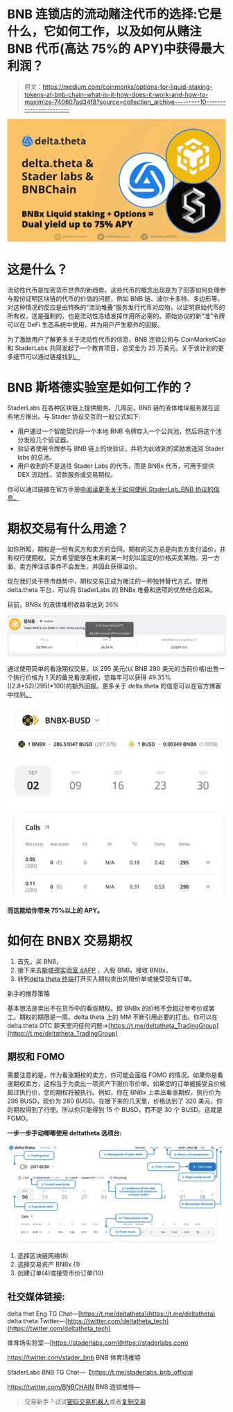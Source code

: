 # BNB 连锁店的流动赌注代币的选择:它是什么，它如何工作，以及如何从赌注 BNB 代币(高达 75%的 APY)中获得最大利润？

> 原文：<https://medium.com/coinmonks/options-for-liquid-staking-tokens-at-bnb-chain-what-is-it-how-does-it-work-and-how-to-maximize-740607ad34f8?source=collection_archive---------10----------------------->

![](img/eda43899039dd579f6ba22fe6395bf3c.png)

# 这是什么？

流动性代币是加密货币世界的新趋势。这些代币的概念出现是为了回答如何处理参与股份证明区块链的代币的价值的问题，例如 BNB 链、波尔卡多特、多边形等。对这种情况的反应是由特殊的“流动堆叠”服务发行代币对应物，以证明原始代币的所有权，这是强制的，也是流动性冻结发挥作用所必需的。原始协议的新“准”令牌可以在 DeFi 生态系统中使用，并为用户产生额外的回报。

为了激励用户了解更多关于流动性代币的信息，BNB 连锁公司与 CoinMarketCap 和 StaderLabs 共同发起了一个教育项目，总奖金为 25 万美元。关于该计划的更多细节可以通过链接找到[。](https://coinmarketcap.com/earn/videos/introduction-to-stader-labs-its-bnb-staking-solution)

# BNB 斯塔德实验室是如何工作的？

StaderLabs 在各种区块链上提供服务，几周前，BNB 链的液体堆垛服务就在这些地方推出。与 Stader 协议交互的一般公式如下:

*   用户通过一个智能契约将一个本地 BNB 令牌存入一个公共池，然后将这个池分发给几个验证器。
*   验证者使用令牌参与 BNB 链上的块验证，并将为此收到的奖励发送回 Stader labs 的总池。
*   用户收到的不是送往 Stader Labs 的代币，而是 BNBx 代币，可用于提供 DEX 流动性、贷款服务或交易期权。

你可以通过链接在官方手册[中阅读更多关于如何使用 StaderLab_BNB 协议的信息。](https://staderlabs.notion.site/BNB-Staking-Step-by-Step-Guide-8ad4eb9bf693441088a25bf429fe44ba)

# 期权交易有什么用途？

如你所知，期权是一份有买方和卖方的合同。期权的买方总是向卖方支付溢价，并有权行使期权。买方希望能够在未来的某一时刻以固定的价格买卖某物。另一方面，卖方押注该事件不会发生，并因此获得溢价。

现在我们处于熊市趋势中，期权交易正成为赌注的一种独特替代方式。使用 delta.theta 平台，可以将 StaderLabs 的 BNBx 堆叠和选项的优势结合起来。

目前，BNBx 的液体堆积收益率达到 26%

![](img/85caac584afb0aebdd54cd328d42f6cd.png)

通过使用简单的看涨期权交易，以 295 美元(以 BNB 280 美元的当前价格)出售一个执行价格为 1 天的备兑看涨期权，您每年可以获得 49.35% ((2.8*52)/295)*100)的额外回报。更多关于 delta.theta 的信息可以在官方博客中找到[。](https://optiondeltatheta.medium.com/delta-theta-p2p-options-dex-review-update-may-2022-2585a9621f11)

![](img/fdd50e7797feb3eaeac86b3d1aaf16b4.png)

**而这能给你带来 75%以上的 APY。**

# 如何在 BNBX 交易期权

1.  首先，买 BNB，
2.  接下来去[斯塔德实验室 dAPP](https://bnbchain.staderlabs.com/liquid-staking/bnbx) ，入股 BNB，接收 BNBx，
3.  转到[delta theta 终端](https://app.deltatheta.tech/terminal/BNBx-BUSD)打开买入期权卖出的限价单或接受现有订单。

新手的推荐策略

基本想法是卖出不在货币中的看涨期权。即 BNBx 的价格不会超过参考价或罢工。期权的期限是一周。delta.theta 上的 MM 不断引用必要的打击。你可以在 delta.theta OTC 聊天里问任何问题→[https://t.me/deltatheta_TradingGroup](https://t.me/deltatheta_TradingGroup)

## 期权和 FOMO

需要注意的是，作为看涨期权的卖方，你可能会面临 FOMO 的情况。如果你是看涨期权卖方，这相当于为卖出一项资产下限价市价单。如果您的订单被接受且价格超过执行价，您的期权将被执行。例如，你在 BNBx 上卖出看涨期权，执行价为 295 BUSD，现价为 280 BUSD。在接下来的几天里，价格达到了 320 美元，你的期权得到了行使。所以你只能得到 15 个 BUSD，而不是 30 个 BUSD。这就是 FOMO。

**一步一步手动唧唧使用 deltatheta 选项台:**

![](img/e0c909b58d63af747582c23a7c200238.png)

1.  选择区块链网络(8)
2.  选择交易资产 BNBx (1)
3.  创建订单(4)或接受市价订单(10)

## 社交媒体链接:

delta thet Eng TG Chat—[https://t.me/deltatheta](https://t.me/deltatheta)
delta theta Twitter—[https://twitter.com/deltatheta_tech](https://twitter.com/deltatheta_tech)

体育场实验室—[https://staderlabs.com](https://staderlabs.com)

https://twitter.com/stader_bnb BNB 体育场推特

StaderLabs BNB TG Chat—【https://t.me/staderlabs_bnb_official 

https://twitter.com/BNBCHAIN BNB 连锁推特—

> 交易新手？试试[密码交易机器人](/coinmonks/crypto-trading-bot-c2ffce8acb2a)或者[复制交易](/coinmonks/top-10-crypto-copy-trading-platforms-for-beginners-d0c37c7d698c)